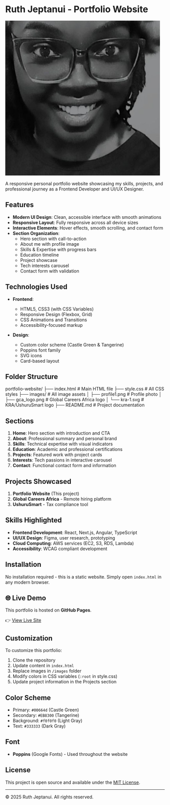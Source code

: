 # Ruth Jeptanui - Portfolio Website

![Portfolio Screenshot](images/profile1.png)

A responsive personal portfolio website showcasing my skills, projects, and professional journey as a Frontend Developer and UI/UX Designer.

## Features

- **Modern UI Design**: Clean, accessible interface with smooth animations
- **Responsive Layout**: Fully responsive across all device sizes
- **Interactive Elements**: Hover effects, smooth scrolling, and contact form
- **Section Organization**:
  - Hero section with call-to-action
  - About me with profile image
  - Skills & Expertise with progress bars
  - Education timeline
  - Project showcase
  - Tech interests carousel
  - Contact form with validation

## Technologies Used

- **Frontend**:
  - HTML5, CSS3 (with CSS Variables)
  - Responsive Design (Flexbox, Grid)
  - CSS Animations and Transitions
  - Accessibility-focused markup

- **Design**:
  - Custom color scheme (Castle Green & Tangerine)
  - Poppins font family
  - SVG icons
  - Card-based layout

## Folder Structure
portfolio-website/
├── index.html # Main HTML file
├── style.css # All CSS styles
├── images/ # All image assets
│ ├── profile1.png # Profile photo
│ ├── gca_logo.png # Global Careers Africa logo
│ └── kra-1.svg # KRA/UshuruSmart logo
├── README.md # Project documentation

## Sections

1. **Home**: Hero section with introduction and CTA
2. **About**: Professional summary and personal brand
3. **Skills**: Technical expertise with visual indicators
4. **Education**: Academic and professional certifications
5. **Projects**: Featured work with project cards
6. **Interests**: Tech passions in interactive carousel
7. **Contact**: Functional contact form and information

## Projects Showcased

1. **Portfolio Website** (This project)
2. **Global Careers Africa** - Remote hiring platform
3. **UshuruSmart** - Tax compliance tool

## Skills Highlighted

- **Frontend Development**: React, Next.js, Angular, TypeScript
- **UI/UX Design**: Figma, user research, prototyping
- **Cloud Computing**: AWS services (EC2, S3, RDS, Lambda)
- **Accessibility**: WCAG compliant development

## Installation

No installation required - this is a static website. Simply open `index.html` in any modern browser.

## 🌐 Live Demo

This portfolio is hosted on **GitHub Pages**.

👉 [View Live Site](https://ruthjeptanui.github.io/portfolio/)

## Customization

To customize this portfolio:

1. Clone the repository
2. Update content in `index.html`
3. Replace images in `/images` folder
4. Modify colors in CSS variables (`:root` in style.css)
5. Update project information in the Projects section

## Color Scheme

- Primary: `#00664d` (Castle Green)
- Secondary: `#EB8300` (Tangerine)
- Background: `#f0f0f0` (Light Gray)
- Text: `#333333` (Dark Gray)

## Font

- **Poppins** (Google Fonts) - Used throughout the website

## License


This project is open source and available under the [MIT License](LICENSE).

---

&copy; 2025 Ruth Jeptanui. All rights reserved.